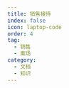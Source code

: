 ```yaml
---
title: 销售接待
index: false
icon: laptop-code
order: 4
tag:
  - 销售
  - 案场
category:
  - 文档
  - 知识
---
```


<Catalog />
